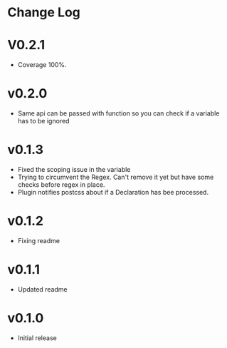 # Change Log

# V0.2.1

- Coverage 100%.

# v0.2.0

- Same api can be passed with function so you can check if a variable has to be ignored

# v0.1.3

- Fixed the scoping issue in the variable
- Trying to circumvent the Regex. Can't remove it yet but have some checks before regex in place.
- Plugin notifies postcss about if a Declaration has bee processed.

# v0.1.2

- Fixing readme

# v0.1.1

- Updated readme

# v0.1.0

- Initial release
